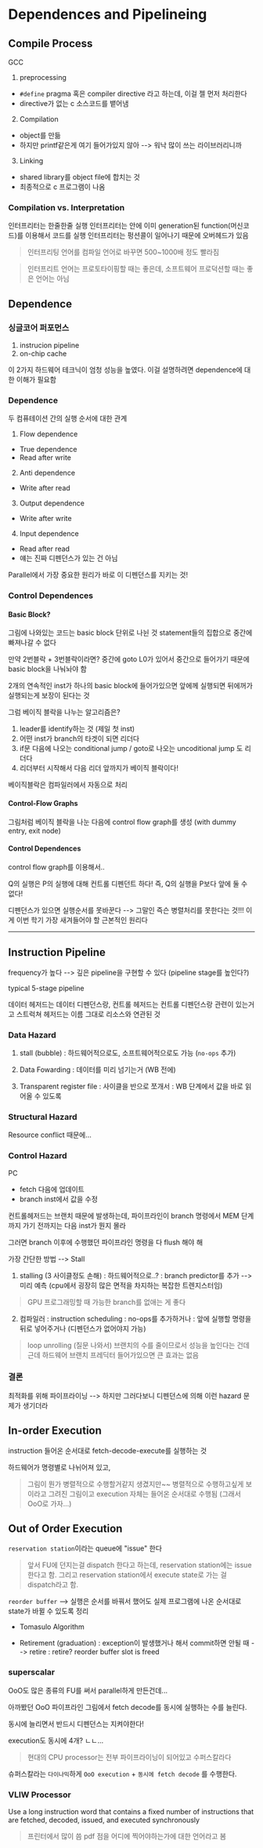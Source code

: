 # Dependences and Pipelineing

## Compile Process

GCC

1. preprocessing
  - `#define` pragma 혹은 compiler directive 라고 하는데, 이걸 젤 먼저 처리한다
  - directive가 없는 c 소스코드를 뱉어냄
2. Compilation
  - object를 만듦
  - 하지만 printf같은게 여기 들어가있지 않아 --> 워낙 많이 쓰는 라이브러리니까
3. Linking
  - shared library를 object file에 합치는 것
  - 최종적으로 c 프로그램이 나옴

### Compilation vs. Interpretation

인터프리터는 한줄한줄 실행
인터프리터는 안에 이미 generation된 function(머신코드)를 이용해서 코드를 실행
인터프리터는 펑션콜이 일어나기 때문에 오버헤드가 있음

> 인터프리팅 언어를 컴파일 언어로 바꾸면 500~1000배 정도 빨라짐

> 인터프리트 언어는 프로토타이핑할 때는 좋은데, 소프트웨어 프로덕션할 때는 좋은 언어는 아님

## Dependence

### 싱글코어 퍼포먼스

1. instrucion pipeline
2. on-chip cache

이 2가지 하드웨어 테크닉이 엄청 성능을 높였다.
이걸 설명하려면 dependence에 대한 이해가 필요함

### Dependence

두 컴퓨테이션 간의 실행 순서에 대한 관계

1. Flow dependence
  - True dependence
  - Read after write

2. Anti dependence
  - Write after read

3. Output dependence
  - Write after write

4. Input dependence
  - Read after read
  - 얘는 진짜 디펜던스가 있는 건 아님

Parallel에서 가장 중요한 원리가 바로 이 디펜던스를 지키는 것!

### Control Dependences

#### Basic Block?

그림에 나와있는 코드는 basic block 단위로 나뉜 것
statement들의 집합으로 중간에 빠져나갈 수 없다

만약 2번블락 + 3번블락이라면?
중간에 goto L0가 있어서 중간으로 들어가기 때문에 basic block을 나눠놔야 함

2개의 연속적인 inst가 하나의 basic block에 들어가있으면 앞에께 실행되면 뒤에꺼가 실행되는게 보장이 된다는 것

그럼 베이직 블락을 나누는 알고리즘은?
1. leader를 identify하는 것 (제일 첫 inst)
2. 어떤 inst가 branch의 타겟이 되면 리더다
3. if문 다음에 나오는 conditional jump / goto로 나오는 uncoditional jump 도 리더다
4. 리더부터 시작해서 다음 리더 앞까지가 베이직 블락이다!

베이직블락은 컴파일러에서 자동으로 처리

#### Control-Flow Graphs

그림처럼 베이직 블락을 나눈 다음에 control flow graph를 생성 (with dummy entry, exit node)

#### Control Dependences

control flow graph를 이용해서..

Q의 실행은 P의 실행에 대해 컨트롤 디펜던트 하다!
즉, Q의 실행을 P보다 앞에 둘 수 없다!

디펜던스가 있으면 실행순서를 못바꾼다 --> 그말인 즉슨 병렬처리를 못한다는 것!!!
이게 이번 학기 가장 새겨들어야 할 근본적인 원리다

---

## Instruction Pipeline

frequency가 높다 --> 깊은 pipeline을 구현할 수 있다 (pipeline stage를 높인다?)

typical 5-stage pipeline

데이터 헤저드는 데이터 디펜던스랑,
컨트롤 헤저드는 컨트롤 디펜던스랑 관련이 있는거고
스트럭쳐 헤저드는 이름 그대로 리소스와 연관된 것

### Data Hazard

1. stall (bubble)
: 하드웨어적으로도, 소프트웨어적으로도 가능 (`no-ops` 추가)

2. Data Fowarding
: 데이터를 미리 넘기는거 (WB 전에)

3. Transparent register file
: 사이클을 반으로 쪼개서
: WB 단계에서 값을 바로 읽어올 수 있도록

### Structural Hazard

Resource conflict 때문에...

### Control Hazard

PC
- fetch 다음에 업데이트
- branch inst에서 값을 수정

컨트롤헤저드는 브랜치 때문에 발생하는데,
파이프라인이 branch 명령에서 MEM 단계까지 가기 전까지는 다음 inst가 뭔지 몰라

그러면 branch 이후에 수행했던 파이프라인 명령을 다 flush 해야 해

가장 간단한 방법 --> Stall

1. stalling (3 사이클정도 손해)
: 하드웨어적으로..?
: branch predictor를 추가 --> 미리 예측 (cpu에서 굉장히 많은 면적을 차지하는 복잡한 트렌지스터임)

> GPU 프로그래밍할 때 가능한 branch를 없애는 게 좋다

2. 컴파일러
: instruction scheduling
: no-ops를 추가하거나
: 앞에 실행할 명령을 뒤로 넣어주거나 (디펜던스가 없어야지 가능)

> loop unrolling (질문 나와서)
브랜치의 수를 줄이므로서 성능을 높인다는 건데
근데 하드웨어 브랜치 프레딕터 들어가있으면 큰 효과는 없음

### 결론
최적화를 위해 파이프라이닝
--> 하지만 그러다보니 디펜던스에 의해 이런 hazard 문제가 생기더라


## In-order Execution

instruction 들어온 순서대로 fetch-decode-execute를 실행하는 것

하드웨어가 명령별로 나뉘어져 있고,

> 그림이 뭔가 병렬적으로 수행할거같지 생겼지만~~ 병렬적으로 수행하고싶게 보이라고 그려진 그림이고 execution 자체는 들어온 순서대로 수행됨 (그래서 OoO로 가자...)

## Out of Order Execution

`reservation station`이라는 queue에 "issue" 한다

> 앞서 FU에 던지는걸 dispatch 한다고 하는데, reservation station에는 issue한다고 함. 그리고 reservation station에서 execute state로 가는 걸 dispatch라고 함.

`reorder buffer` --> 실행은 순서를 바꿔서 했어도 실제 프로그램에 나온 순서대로 state가 바뀔 수 있도록 정리

- Tomasulo Algorithm

- Retirement (graduation)
: exception이 발생했거나 해서 commit하면 안될 때 --> retire
: retire? reorder buffer slot is freed

### superscalar

OoO도 많은 종류의 FU를 써서 parallel하게 만든건데...

아까봤던 OoO 파이프라인 그림에서 fetch decode를 동시에 실행하는 수를 늘린다.

동시에 늘리면서 반드시 디펜던스는 지켜야한다!

execution도 동시에 4개? ㄴㄴ...

> 현대의 CPU processor는 전부 파이프라이닝이 되어있고 수퍼스칼라다

슈퍼스칼라는 `다이나믹`하게 `OoO execution` + `동시에 fetch decode` 를 수행한다.

### VLIW Processor

Use a long instruction word
that contains a fixed number of instructions that are fetched, decoded, issued, and executed synchronously

> 프린터에서 많이 씀
pdf 점을 어디에 찍어야하는가에 대한 언어라고 봄
